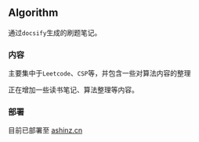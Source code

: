 ## Algorithm

通过`docsify`生成的刷题笔记。



### 内容

主要集中于`Leetcode`、`CSP`等，并包含一些对算法内容的整理

正在增加一些读书笔记、算法整理等内容。



### 部署

目前已部署至 [ashinz.cn](ashinz.cn)